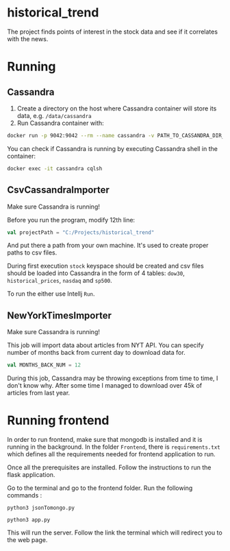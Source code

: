# historical_trend
The project finds points of interest in the stock data and see if it correlates with the news. 


# Running
## Cassandra
1. Create a directory on the host where Cassandra container will store its data, e.g. `/data/cassandra`
1. Run Cassandra container with: 
```bash
docker run -p 9042:9042 --rm --name cassandra -v PATH_TO_CASSANDRA_DIR_CREATED:/var/lib/cassandra -d cassandra:3.11
```

You can check if Cassandra is running by executing Cassandra shell in the container:
```bash
docker exec -it cassandra cqlsh
``` 

## CsvCassandraImporter
Make sure Cassandra is running! 

Before you run the program, modify 12th line:
```scala
val projectPath = "C:/Projects/historical_trend"
```
And put there a path from your own machine. It's used to create proper paths to csv files.

During first execution `stock` keyspace should be created and csv files should be loaded into Cassandra in the form of 4 tables: `dow30`,
`historical_prices`, `nasdaq` and `sp500`.

To run the either use Intellj `Run`.

## NewYorkTimesImporter
Make sure Cassandra is running!

This job will import data about articles from NYT API. You can specify number
of months back from current day to download data for. 
```scala
val MONTHS_BACK_NUM = 12
```

During this job, Cassandra may be throwing exceptions from time to time, I don't know why.
After some time I managed to download over 45k of articles from last year.

# Running frontend
In order to run frontend, make sure that mongodb is installed and it is running in the background.
In the folder ```Frontend```, there is ```requirements.txt``` which defines all the requirements needed for frontend application to run.

Once all the prerequisites are installed. Follow the instructions to run the flask application.

Go to the terminal and go to the frontend folder. Run the following commands :

```python3 jsonTomongo.py```

```python3 app.py```

This will run the server. Follow the link the terminal which will redirect you to the web page.

